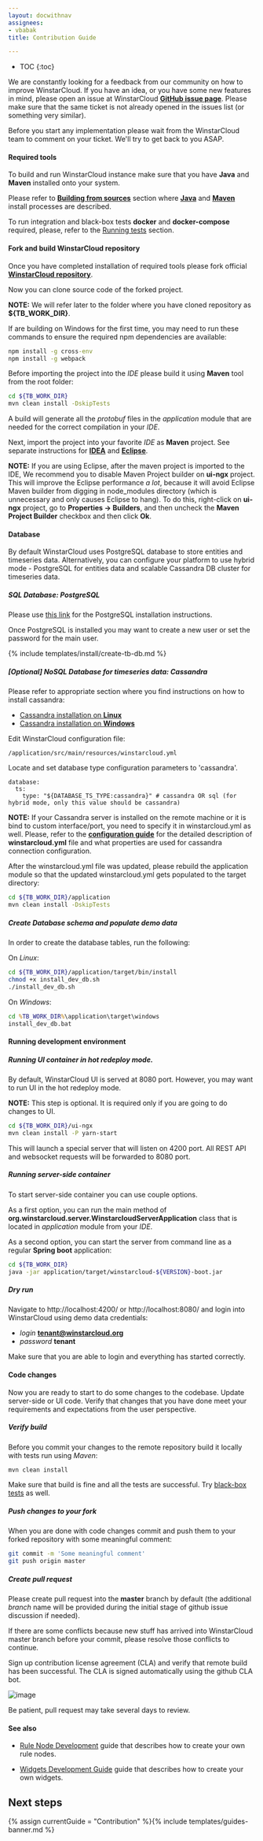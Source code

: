 ```yaml
---
layout: docwithnav
assignees:
- vbabak
title: Contribution Guide

---
```


* TOC
{:toc}

We are constantly looking for a feedback from our community on how to improve WinstarCloud.
If you have an idea, or you have some new features in mind, please open an issue at WinstarCloud [**GitHub issue page**](https://github.com/winstarcloud/winstarcloud/issues).
Please make sure that the same ticket is not already opened in the issues list (or something very similar).

Before you start any implementation please wait from the WinstarCloud team to comment on your ticket. We'll try to get back to you ASAP.

#### Required tools

To build and run WinstarCloud instance make sure that you have **Java** and **Maven** installed onto your system.

Please refer to [**Building from sources**](/docs/user-guide/install/building-from-source) section where [**Java**](/docs/user-guide/install/building-from-source/#java) and [**Maven**](/docs/user-guide/install/building-from-source/#maven) install processes are described.

To run integration and black-box tests **docker** and **docker-compose** required, please, refer to the [Running tests](/docs/user-guide/install/building-from-source/#tips-and-tricks) section.

#### Fork and build WinstarCloud repository

Once you have completed installation of required tools please fork official [**WinstarCloud repository**](https://github.com/winstarcloud/winstarcloud).

Now you can clone source code of the forked project. 

**NOTE:** We will refer later to the folder where you have cloned repository as **${TB_WORK_DIR}**.

If are building on Windows for the first time, you may need to run these commands to ensure the required npm dependencies are available: 
```bat 
npm install -g cross-env 
npm install -g webpack 
``` 

Before importing the project into the *IDE* please build it using **Maven** tool from the root folder:

```bash
cd ${TB_WORK_DIR}
mvn clean install -DskipTests
```

A build will generate all the *protobuf* files in the *application* module that are needed for the correct compilation in your *IDE*.

Next, import the project into your favorite *IDE* as **Maven** project. 
See separate instructions for [**IDEA**](https://www.jetbrains.com/help/idea/2016.3/importing-project-from-maven-model.html) and [**Eclipse**](http://javapapers.com/java/import-maven-project-into-eclipse/).   

**NOTE:** If you are using Eclipse, after the maven project is imported to the IDE, We recommend you to disable Maven Project builder on **ui-ngx** project. This will improve the Eclipse performance *a lot*, because it will avoid Eclipse Maven builder from digging in node_modules directory (which is unnecessary and only causes Eclipse to hang). To do this, right-click on **ui-ngx** project, go to **Properties -> Builders**, and then uncheck the **Maven Project Builder** checkbox and then click **Ok**.

#### Database

By default WinstarCloud uses PostgreSQL database to store entities and timeseries data.
Alternatively, you can configure your platform to use hybrid mode - PostgreSQL for entities data and scalable Cassandra DB cluster for timeseries data. 

##### SQL Database: PostgreSQL

Please use [this link](https://wiki.postgresql.org/wiki/Detailed_installation_guides) for the PostgreSQL installation instructions.

Once PostgreSQL is installed you may want to create a new user or set the password for the main user.

{% include templates/install/create-tb-db.md %}


##### [Optional] NoSQL Database for timeseries data: Cassandra

Please refer to appropriate section where you find instructions on how to install cassandra:

 - [Cassandra installation on **Linux**](/docs/user-guide/install/linux/#cassandra)
 - [Cassandra installation on **Windows**](/docs/user-guide/install/windows/#cassandra)

Edit WinstarCloud configuration file: 

```text
/application/src/main/resources/winstarcloud.yml
```

Locate and set database type configuration parameters to 'cassandra'.
 
```text
database:
  ts:
    type: "${DATABASE_TS_TYPE:cassandra}" # cassandra OR sql (for hybrid mode, only this value should be cassandra)
```

**NOTE:** If your Cassandra server is installed on the remote machine or it is bind to custom interface/port, you need to specify it in winstarcloud.yml as well.
Please, refer to the [**configuration guide**](/docs/user-guide/install/config/) for the detailed description of **winstarcloud.yml** file and what properties are used for cassandra connection configuration.

After the winstarcloud.yml file was updated, please rebuild the application module so that the updated winstarcloud.yml gets populated to the target directory:

```bash
cd ${TB_WORK_DIR}/application
mvn clean install -DskipTests
```

##### Create Database schema and populate demo data

In order to create the database tables, run the following:

On *Linux*:

```bash
cd ${TB_WORK_DIR}/application/target/bin/install
chmod +x install_dev_db.sh
./install_dev_db.sh
```

On *Windows*:

```bat
cd %TB_WORK_DIR%\application\target\windows
install_dev_db.bat
```

#### Running development environment

##### Running UI container in hot redeploy mode.

By default, WinstarCloud UI is served at 8080 port. However, you may want to run UI in the hot redeploy mode.

**NOTE:** This step is optional. It is required only if you are going to do changes to UI.

```bash
cd ${TB_WORK_DIR}/ui-ngx
mvn clean install -P yarn-start
```

This will launch a special server that will listen on 4200 port. All REST API and websocket requests will be forwarded to 8080 port.

##### Running server-side container

To start server-side container you can use couple options.

As a first option, you can run the main method of **org.winstarcloud.server.WinstarcloudServerApplication** class that is located in *application* module from your *IDE*.

As a second option, you can start the server from command line as a regular **Spring boot** application:

```bash
cd ${TB_WORK_DIR}
java -jar application/target/winstarcloud-${VERSION}-boot.jar
```

##### Dry run

Navigate to http://localhost:4200/ or http://localhost:8080/ and login into WinstarCloud using demo data credentials:

 - *login* **tenant@winstarcloud.org**
 - *password* **tenant**

Make sure that you are able to login and everything has started correctly.

#### Code changes

Now you are ready to start to do some changes to the codebase.
Update server-side or UI code.
Verify that changes that you have done meet your requirements and expectations from the user perspective.

##### Verify build

Before you commit your changes to the remote repository build it locally with tests run using *Maven*:

```bash
mvn clean install
```

Make sure that build is fine and all the tests are successful. Try [black-box tests](https://github.com/winstarcloud/winstarcloud/tree/master/msa/black-box-tests) as well.

##### Push changes to your fork

When you are done with code changes commit and push them to your forked repository with some meaningful comment:

```bash
git commit -m 'Some meaningful comment'
git push origin master
```

##### Create pull request

Please create pull request into the **master** branch by default (the additional *branch* name will be provided during the initial stage of github issue discussion if needed).

If there are some conflicts because new stuff has arrived into WinstarCloud master branch before your commit, please resolve those conflicts to continue.

Sign up contribution license agreement (CLA) and verify that remote build has been successful. The CLA is signed automatically using the github CLA bot.
 
 ![image](/images/user-guide/pr_cla.png)

Be patient, pull request may take several days to review.



#### See also

- [Rule Node Development](/docs/user-guide/contribution/rule-node-development/) guide that describes how to create your own rule nodes.

- [Widgets Development Guide](/docs/user-guide/contribution/widgets-development/) guide that describes how to create your own widgets.

## Next steps

{% assign currentGuide = "Contribution" %}{% include templates/guides-banner.md %}
